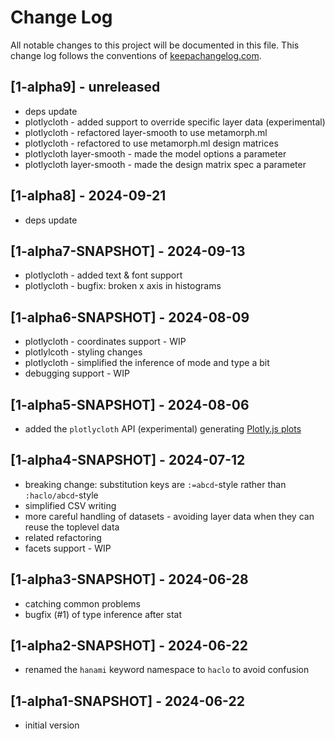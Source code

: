# Change Log
All notable changes to this project will be documented in this file. This change log follows the conventions of [keepachangelog.com](http://keepachangelog.com/).

## [1-alpha9] - unreleased
- deps update
- plotlycloth - added support to override specific layer data (experimental)
- plotlycloth - refactored layer-smooth to use metamorph.ml
- plotlycloth - refactored to use metamorph.ml design matrices
- plotlycloth layer-smooth - made the model options a parameter
- plotlycloth layer-smooth - made the design matrix spec a parameter

## [1-alpha8] - 2024-09-21
- deps update

## [1-alpha7-SNAPSHOT] - 2024-09-13
- plotlycloth - added text & font support
- plotlycloth - bugfix: broken x axis in histograms

## [1-alpha6-SNAPSHOT] - 2024-08-09
- plotlycloth - coordinates support - WIP
- plotlylcoth - styling changes
- plotlycloth - simplified the inference of mode and type a bit
- debugging support - WIP

## [1-alpha5-SNAPSHOT] - 2024-08-06
- added the `plotlycloth` API (experimental) generating [Plotly.js plots](https://plotly.com/javascript/)

## [1-alpha4-SNAPSHOT] - 2024-07-12
- breaking change: substitution keys are `:=abcd`-style rather than `:haclo/abcd`-style
- simplified CSV writing
- more careful handling of datasets - avoiding layer data when they can reuse the toplevel data
- related refactoring
- facets support - WIP

## [1-alpha3-SNAPSHOT] - 2024-06-28
- catching common problems
- bugfix (#1) of type inference after stat

## [1-alpha2-SNAPSHOT] - 2024-06-22
- renamed the `hanami` keyword namespace to `haclo` to avoid confusion

## [1-alpha1-SNAPSHOT] - 2024-06-22
- initial version
